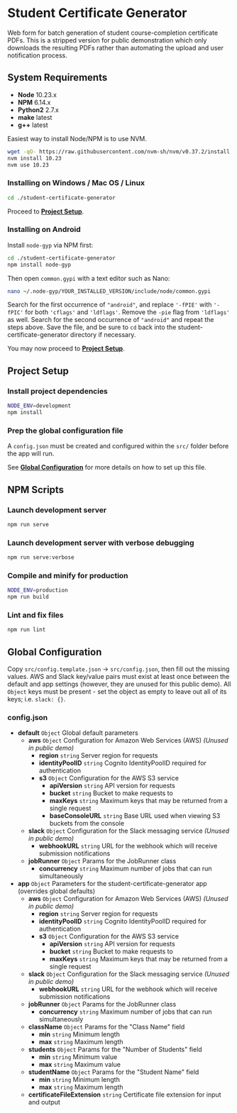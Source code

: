 # Student Certificate Generator

Web form for batch generation of student course-completion certificate PDFs. This is a stripped version for public demonstration which only downloads the resulting PDFs rather than automating the upload and user notification process.

## System Requirements

- **Node** 10.23.x
- **NPM** 6.14.x
- **Python2** 2.7.x
- **make** latest
- **g++** latest

Easiest way to install Node/NPM is to use NVM.

```bash
wget -qO- https://raw.githubusercontent.com/nvm-sh/nvm/v0.37.2/install.sh | bash
nvm install 10.23
nvm use 10.23
```

### Installing on Windows / Mac OS / Linux

```bash
cd ./student-certificate-generator
```

Proceed to [**Project Setup**](#project-setup).

### Installing on Android

Install `node-gyp` via NPM first:

```bash
cd ./student-certificate-generator
npm install node-gyp
```

Then open `common.gypi` with a text editor such as Nano:

```bash
nano ~/.node-gyp/YOUR_INSTALLED_VERSION/include/node/common.gypi
```

Search for the first occurrence of `"android"`, and replace `'-fPIE'` with `'-fPIC'` for both `'cflags'` and `'ldflags'`. Remove the `-pie` flag from `'ldflags'` as well. Search for the second occurrence of `"android"` and repeat the steps above. Save the file, and be sure to `cd` back into the student-certificate-generator directory if necessary.

You may now proceed to [**Project Setup**](#project-setup).

## Project Setup

### Install project dependencies

```bash
NODE_ENV=development
npm install
```

### Prep the global configuration file

A `config.json` must be created and configured within the `src/` folder before the app will run.

See [**Global Configuration**](#global-configuration) for more details on how to set up this file.

## NPM Scripts

### Launch development server

```bash
npm run serve
```

### Launch development server with verbose debugging

```bash
npm run serve:verbose
```

### Compile and minify for production

```bash
NODE_ENV=production
npm run build
```

### Lint and fix files

```bash
npm run lint
```

## Global Configuration

Copy `src/config.template.json` -> `src/config.json`, then fill out the missing values. AWS and Slack key/value pairs must exist at least once between the default and app settings (however, they are unused for this public demo). All `Object` keys must be present - set the object as empty to leave out all of its keys; i.e. `slack: {}`.

### config.json

- **default** `Object` Global default parameters
  - **aws** `Object` Configuration for Amazon Web Services (AWS) *(Unused in public demo)*
    - **region** `string` Server region for requests
    - **identityPoolID** `string` Cognito IdentityPoolID required for authentication
    - **s3** `Object` Configuration for the AWS S3 service
      - **apiVersion** `string` API version for requests
      - **bucket** `string` Bucket to make requests to
      - **maxKeys** `string` Maximum keys that may be returned from a single request
      - **baseConsoleURL** `string` Base URL used when viewing S3 buckets from the console
  - **slack** `Object` Configuration for the Slack messaging service *(Unused in public demo)*
    - **webhookURL** `string` URL for the webhook which will receive submission notifications
  - **jobRunner** `Object` Params for the JobRunner class
    - **concurrency** `string` Maximum number of jobs that can run simultaneously
- **app** `Object` Parameters for the student-certificate-generator app (overrides global defaults)
  - **aws** `Object` Configuration for Amazon Web Services (AWS) *(Unused in public demo)*
    - **region** `string` Server region for requests
    - **identityPoolID** `string` Cognito IdentityPoolID required for authentication
    - **s3** `Object` Configuration for the AWS S3 service
      - **apiVersion** `string` API version for requests
      - **bucket** `string` Bucket to make requests to
      - **maxKeys** `string` Maximum keys that may be returned from a single request
  - **slack** `Object` Configuration for the Slack messaging service *(Unused in public demo)*
    - **webhookURL** `string` URL for the webhook which will receive submission notifications
  - **jobRunner** `Object` Params for the JobRunner class
    - **concurrency** `string` Maximum number of jobs that can run simultaneously
  - **className** `Object` Params for the "Class Name" field
    - **min** `string` Minimum length
    - **max** `string` Maximum length
  - **students** `Object` Params for the "Number of Students" field
    - **min** `string` Minimum value
    - **max** `string` Maximum value
  - **studentName** `Object` Params for the "Student Name" field
    - **min** `string` Minimum length
    - **max** `string` Maximum length
  - **certificateFileExtension** `string` Certificate file extension for input and output
